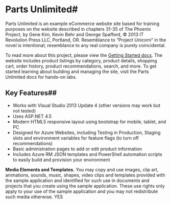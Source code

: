 # Parts Unlimited#

Parts Unlimited is an example eCommerce website site based for training purposes on the website described in chapters 31-35 of The Phoenix Project, by Gene Kim, Kevin Behr and George Spafford, © 2013 IT Revolution Press LLC, Portland, OR. Resemblance to “Project Unicorn” in the novel is intentional; resemblance to any real company is purely coincidental.

To read more about this project, please view the [Getting Started docs](docs/GettingStarted.md). The website includes product listings by category, product details, shopping cart, order history, product recommendations, search, and more.  To get started learning about building and managing the site, visit the Parts Unlimited docs for hands-on labs. 

## Key Features##
- Works with Visual Studio 2013 Update 4 (other versions may work but not tested)
- Uses ASP.NET 4.5
- Modern HTML5 responsive layout using bootstrap for mobile, tablet, and PC
- Designed for Azure Websites, including Testing in Production, Staging slots and environment variables for feature flags (to turn off recommendations)
- Basic administration pages to add or edit product information
- Includes Azure RM JSON templates and PowerShell automation scripts to easily build and provision your environment

**Media Elements and Templates.** You may copy and use images, clip art, animations, sounds, music, shapes, video clips and templates provided with the sample application and identified for such use in documents and projects that you create using the sample application. These use rights only apply to your use of the sample application and you may not redistribute such media otherwise.
YES